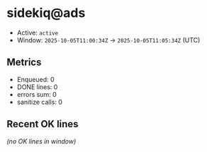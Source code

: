 # sidekiq@ads

- Active: `active`
- Window: `2025-10-05T11:00:34Z` → `2025-10-05T11:05:34Z` (UTC)

## Metrics
- Enqueued: 0
- DONE lines: 0
- errors sum: 0
- sanitize calls: 0

## Recent OK lines
_(no OK lines in window)_

